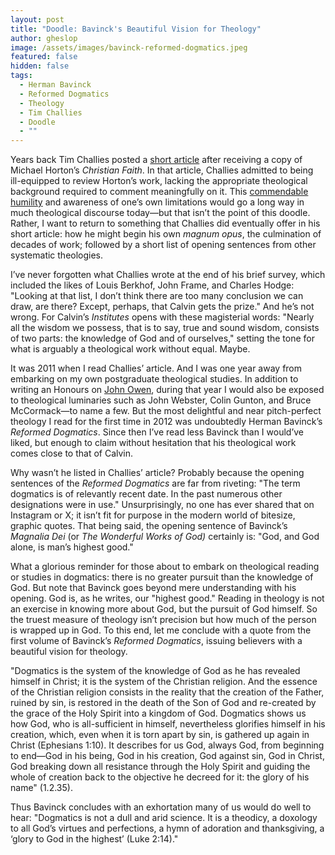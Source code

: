 ```yaml
---
layout: post
title: "Doodle: Bavinck's Beautiful Vision for Theology"
author: gheslop
image: /assets/images/bavinck-reformed-dogmatics.jpeg
featured: false
hidden: false
tags:
  - Herman Bavinck
  - Reformed Dogmatics
  - Theology
  - Tim Challies
  - Doodle
  - ""
---
```

Years back Tim Challies posted a [short article](https://www.challies.com/articles/the-christian-faith/) after receiving a copy of Michael Horton’s *Christian Faith*. In that article, Challies admitted to being ill-equipped to review Horton’s work, lacking the appropriate theological background required to comment meaningfully on it. This [commendable humility](https://rekindle.co.za/content/2022-02-16-christian-theologian-101-humility) and awareness of one’s own limitations would go a long way in much theological discourse today—but that isn’t the point of this doodle. Rather, I want to return to something that Challies did eventually offer in his short article: how he might begin his own *magnum opus*, the culmination of decades of work; followed by a short list of opening sentences from other systematic theologies.

I’ve never forgotten what Challies wrote at the end of his brief survey, which included the likes of Louis Berkhof, John Frame, and Charles Hodge: "Looking at that list, I don’t think there are too many conclusion we can draw, are there? Except, perhaps, that Calvin gets the prize." And he’s not wrong. For Calvin’s *Institutes* opens with these magisterial words: "Nearly all the wisdom we possess, that is to say, true and sound wisdom, consists of two parts: the knowledge of God and of ourselves," setting the tone for what is arguably a theological work without equal. Maybe.

It was 2011 when I read Challies’ article. And I was one year away from embarking on my own postgraduate theological studies. In addition to writing an Honours on [John Owen](https://rekindle.co.za/content/john-owen-and-asceticism/), during that year I would also be exposed to theological luminaries such as John Webster, Colin Gunton, and Bruce McCormack—to name a few. But the most delightful and near pitch-perfect theology I read for the first time in 2012 was undoubtedly Herman Bavinck’s *Reformed Dogmatics*. Since then I’ve read less Bavinck than I would’ve liked, but enough to claim without hesitation that his theological work comes close to that of Calvin.

Why wasn’t he listed in Challies’ article? Probably because the opening sentences of the *Reformed Dogmatics* are far from riveting: "The term dogmatics is of relevantly recent date. In the past numerous other designations were in use." Unsurprisingly, no one has ever shared that on Instagram or X; it isn’t fit for purpose in the modern world of bitesize, graphic quotes. That being said, the opening sentence of Bavinck’s *Magnalia Dei* (or *The Wonderful Works of God)* certainly is: "God, and God alone, is man’s highest good."

What a glorious reminder for those about to embark on theological reading or studies in dogmatics: there is no greater pursuit than the knowledge of God. But note that Bavinck goes beyond mere understanding with his opening. God is, as he writes, our "highest good." Reading in theology is not an exercise in knowing more about God, but the pursuit of God himself. So the truest measure of theology isn’t precision but how much of the person is wrapped up in God. To this end, let me conclude with a quote from the first volume of Bavinck’s *Reformed Dogmatics*, issuing believers with a beautiful vision for theology.

"Dogmatics is the system of the knowledge of God as he has revealed himself in Christ; it is the system of the Christian religion. And the essence of the Christian religion consists in the reality that the creation of the Father, ruined by sin, is restored in the death of the Son of God and re-created by the grace of the Holy Spirit into a kingdom of God. Dogmatics shows us how God, who is all-sufficient in himself, nevertheless glorifies himself in his creation, which, even when it is torn apart by sin, is gathered up again in Christ (Ephesians 1:10). It describes for us God, always God, from beginning to end—God in his being, God in his creation, God against sin, God in Christ, God breaking down all resistance through the Holy Spirit and guiding the whole of creation back to the objective he decreed for it: the glory of his name" (1.2.35).

Thus Bavinck concludes with an exhortation many of us would do well to hear: "Dogmatics is not a dull and arid science. It is a theodicy, a doxology to all God’s virtues and perfections, a hymn of adoration and thanksgiving, a ‘glory to God in the highest’ (Luke 2:14)."